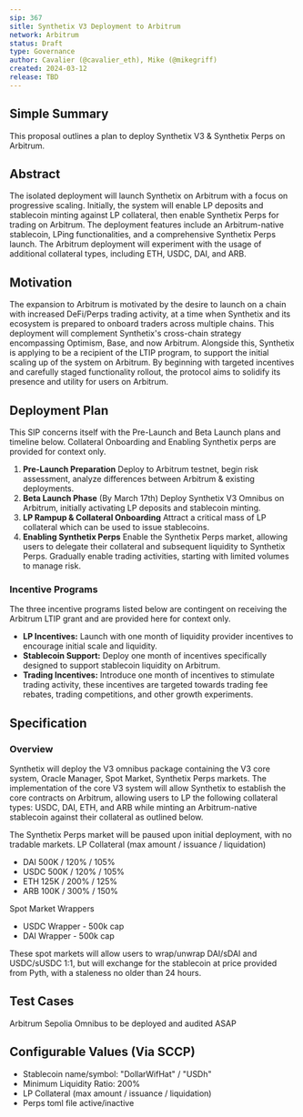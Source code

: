 ```yaml
---
sip: 367 
sitle: Synthetix V3 Deployment to Arbitrum
network: Arbitrum
status: Draft
type: Governance
author: Cavalier (@cavalier_eth), Mike (@mikegriff)
created: 2024-03-12
release: TBD
---
```


## Simple Summary
This proposal outlines a plan to deploy Synthetix V3 & Synthetix Perps on Arbitrum.

## Abstract
The isolated deployment will launch Synthetix on Arbitrum with a focus on progressive scaling.
Initially, the system will enable LP deposits and stablecoin minting against LP collateral, then enable Synthetix Perps for trading on Arbitrum.
The deployment features include an Arbitrum-native stablecoin, LPing functionalities, and a comprehensive Synthetix Perps launch. The Arbitrum deployment will experiment with the usage of additional collateral types, including ETH, USDC, DAI, and ARB.

## Motivation
The expansion to Arbitrum is motivated by the desire to launch on a chain with increased DeFi/Perps trading activity, at a time when Synthetix and its ecosystem is prepared to onboard traders across multiple chains. This deployment will complement Synthetix's cross-chain strategy encompassing Optimism, Base, and now Arbitrum.
Alongside this, Synthetix is applying to be a recipient of the LTIP program, to support the initial scaling up of the system on Arbitrum. By beginning with targeted incentives and carefully staged functionality rollout, the protocol aims to solidify its presence and utility for users on Arbitrum.

## Deployment Plan 
This SIP concerns itself with the Pre-Launch and Beta Launch plans and timeline below. Collateral Onboarding and Enabling Synthetix perps are provided for context only. 


1. **Pre-Launch Preparation** Deploy to Arbitrum testnet, begin risk assessment, analyze differences between Arbitrum & existing deployments.
2. **Beta Launch Phase** (By March 17th) Deploy Synthetix V3 Omnibus on Arbitrum, initially activating LP deposits and stablecoin minting.
3. **LP Rampup & Collateral Onboarding** Attract a critical mass of LP collateral which can be used to issue stablecoins.
4. **Enabling Synthetix Perps** Enable the Synthetix Perps market, allowing users to delegate their collateral and subsequent liquidity to Synthetix Perps.
Gradually enable trading activities, starting with limited volumes to manage risk.

### Incentive Programs
The three incentive programs listed below are contingent on receiving the Arbitrum LTIP grant and are provided here for context only.

- **LP Incentives:** Launch with one month of liquidity provider incentives to encourage initial scale and liquidity.
- **Stablecoin Support:** Deploy one month of incentives specifically designed to support stablecoin liquidity on Arbitrum.
- **Trading Incentives:** Introduce one month of incentives to stimulate trading activity, these incentives are targeted towards trading fee rebates, trading competitions, and other growth experiments.


## Specification

### Overview
Synthetix will deploy the V3 omnibus package containing the V3 core system, Oracle Manager, Spot Market, Synthetix Perps markets. The implementation of the core V3 system will allow Synthetix to establish the core contracts on Arbitrum, allowing users to LP the following collateral types: USDC, DAI, ETH, and ARB while minting an Arbitrum-native stablecoin against their collateral as outlined below. 

The Synthetix Perps market will be paused upon initial deployment, with no tradable markets.
LP Collateral (max amount / issuance / liquidation)
- DAI 500K / 120% / 105%
- USDC 500K / 120% / 105%
- ETH 125K / 200% / 125%
- ARB 100K / 300% / 150%

Spot Market Wrappers
- USDC Wrapper - 500k cap
- DAI Wrapper - 500k cap

These spot markets will allow users to wrap/unwrap DAI/sDAI and USDC/sUSDC 1:1, but will exchange for the stablecoin at price provided from Pyth, with a staleness no older than 24 hours.


## Test Cases
Arbitrum Sepolia Omnibus to be deployed and audited ASAP

## Configurable Values (Via SCCP)

- Stablecoin name/symbol: "DollarWifHat" / "USDh"
- Minimum Liquidity Ratio: 200%
- LP Collateral (max amount / issuance / liquidation)
- Perps toml file active/inactive
